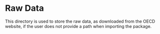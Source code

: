 # Raw Data
This directory is used to store the raw data, as downloaded from the OECD website, if the user does not provide
a path when importing the package.
